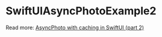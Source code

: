 # SwiftUIAsyncPhotoExample2

Read more: [AsyncPhoto with caching in SwiftUI (part 2)](https://augmentedcode.io/2023/12/25/asyncphoto-with-caching-in-swiftui-part-2/)